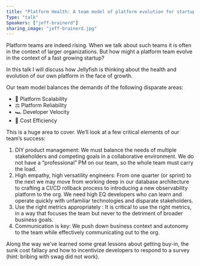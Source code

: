 ```yaml
---
title: "Platform Health: A team model of platform evolution for startups"
Type: "talk"
Speakers: ["jeff-brainerd"]
sharing_image: "jeff-brainerd.jpg"
---
```


Platform teams are indeed rising. When we talk about such teams it is often in the context of larger organizations. But how might a platform team evolve in the context of a fast growing startup?

In this talk I will discuss how Jellyfish is thinking about the health and evolution of our own platform in the face of growth.

Our team model balances the demands of the following disparate areas:

* 🚀 Platform Scalability
* ⚖️ Platform Reliability
* 🏎️ Developer Velocity
* 💸 Cost Efficiency

This is a huge area to cover. We’ll look at a few critical elements of our team’s success:

1. DIY product management:  We must balance the needs of multiple stakeholders and competing goals in a collaborative environment. We do not have a “professional” PM on our team, so the whole team must carry the load.
2. High empathy, high versatility engineers: From one quarter (or sprint) to the next we may move from working deep in our database architecture to crafting a CI/CD rollback process to introducing a new observability platform to the org. We need high EQ developers who can learn and operate quickly with unfamiliar technologies and disparate stakeholders.
3. Use the right metrics appropriately : It is critical to use the right metrics, in a way that focuses the team but never to the detriment of broader business goals.
4. Communication is key: We push down business context and autonomy to the team while effectively communicating out to the org.

Along the way we’ve learned some great lessons about getting buy-in, the sunk cost fallacy and how to incentivize developers to respond to a survey (hint: bribing with swag did not work).

